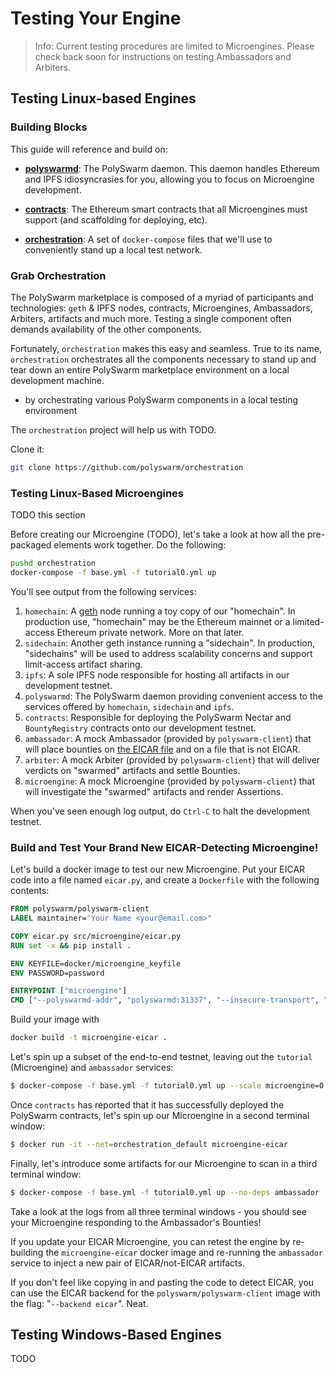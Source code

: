 # Testing Your Engine

> Info: Current testing procedures are limited to Microengines.
Please check back soon for instructions on testing Ambassadors and Arbiters.


## Testing Linux-based Engines

### Building Blocks

This guide will reference and build on:

* [**polyswarmd**](https://github.com/polyswarm/polyswarmd): 
The PolySwarm daemon. 
This daemon handles Ethereum and IPFS idiosyncrasies for you, allowing you to focus on Microengine development.

* [**contracts**](https://github.com/polyswarm/contracts): 
The Ethereum smart contracts that all Microengines must support (and scaffolding for deploying, etc).

* [**orchestration**](https://github.com/polyswarm/orchestration): 
A set of `docker-compose` files that we'll use to conveniently stand up a local test network.


### Grab Orchestration

The PolySwarm marketplace is composed of a myriad of participants and technologies: `geth` & IPFS nodes, contracts, Microengines, Ambassadors, Arbiters, artifacts and much more.
Testing a single component often demands availability of the other components.

Fortunately, `orchestration` makes this easy and seamless.
True to its name, `orchestration` orchestrates all the components necessary to stand up and tear down an entire PolySwarm marketplace environment on a local development machine.


 - by orchestrating various PolySwarm components in a local testing environment 

The `orchestration` project will help us with TODO.

Clone it:
```bash
git clone https://github.com/polyswarm/orchestration
```

### Testing Linux-Based Microengines

TODO this section

Before creating our Microengine (TODO), let's take a look at how all the pre-packaged elements work together.
Do the following:

```bash
pushd orchestration
docker-compose -f base.yml -f tutorial0.yml up
```

You'll see output from the following services:
1. `homechain`: A [geth](https://github.com/ethereum/go-ethereum) node running a toy copy of our "homechain". 
In production use, "homechain" may be the Ethereum mainnet or a limited-access Ethereum private network. More on that later.
1. `sidechain`: Another geth instance running a "sidechain". 
In production, "sidechains" will be used to address scalability concerns and support limit-access artifact sharing.
1. `ipfs`: A sole IPFS node responsible for hosting all artifacts in our development testnet.
1. `polyswarmd`: The PolySwarm daemon providing convenient access to the services offered by `homechain`, `sidechain` and `ipfs`.
1. `contracts`: Responsible for deploying the PolySwarm Nectar and `BountyRegistry` contracts onto our development testnet.
1. `ambassador`: A mock Ambassador (provided by `polyswarm-client`) that will place bounties on [the EICAR file](https://en.wikipedia.org/wiki/EICAR_test_file) and on a file that is not EICAR.
1. `arbiter`: A mock Arbiter (provided by `polyswarm-client`) that will deliver verdicts on "swarmed" artifacts and settle Bounties.
1. `microengine`: A mock Microengine (provided by `polyswarm-client`) that will investigate the "swarmed" artifacts and render Assertions.

When you've seen enough log output, do `Ctrl-C` to halt the development testnet.


### Build and Test Your Brand New EICAR-Detecting Microengine!

Let's build a docker image to test our new Microengine. 
Put your EICAR code into a file named `eicar.py`, and create a `Dockerfile` with the following contents:
```dockerfile
FROM polyswarm/polyswarm-client
LABEL maintainer="Your Name <your@email.com>"

COPY eicar.py src/microengine/eicar.py
RUN set -x && pip install .

ENV KEYFILE=docker/microengine_keyfile
ENV PASSWORD=password

ENTRYPOINT ["microengine"]
CMD ["--polyswarmd-addr", "polyswarmd:31337", "--insecure-transport", "--testing", "10", "--backend", "eicar"]
```

Build your image with
```bash
docker build -t microengine-eicar .
```

Let's spin up a subset of the end-to-end testnet, leaving out the `tutorial` (Microengine) and `ambassador` services:
```bash
$ docker-compose -f base.yml -f tutorial0.yml up --scale microengine=0 --scale ambassador=0
```

Once `contracts` has reported that it has successfully deployed the PolySwarm contracts, let's spin up our Microengine in a second terminal window:
```bash
$ docker run -it --net=orchestration_default microengine-eicar
```

Finally, let's introduce some artifacts for our Microengine to scan in a third terminal window:
```bash
$ docker-compose -f base.yml -f tutorial0.yml up --no-deps ambassador
```

Take a look at the logs from all three terminal windows - you should see your Microengine responding to the Ambassador's Bounties!

If you update your EICAR Microengine, you can retest the engine by re-building the `microengine-eicar` docker image and re-running the `ambassador` service to inject a new pair of EICAR/not-EICAR artifacts.

If you don't feel like copying in and pasting the code to detect EICAR, you can use the EICAR backend for the `polyswarm/polyswarm-client` image with the flag: "`--backend eicar`". Neat.




## Testing Windows-Based Engines

TODO

